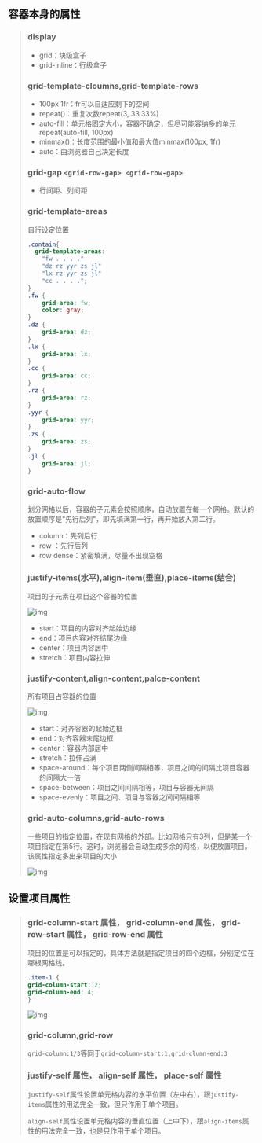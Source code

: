 ## 容器本身的属性

>### display
>
>* grid：块级盒子
>* grid-inline：行级盒子
>
>### grid-template-cloumns,grid-template-rows
>
>* 100px  1fr：fr可以自适应剩下的空间
>* repeat()：重复次数repeat(3, 33.33%)
>* auto-fill：单元格固定大小，容器不确定，但尽可能容纳多的单元repeat(auto-fill, 100px)
>* minmax()：长度范围的最小值和最大值minmax(100px, 1fr)
>* auto：由浏览器自己决定长度
>
>### grid-gap `<grid-row-gap> <grid-row-gap>`
>
>* 行间距、列间距
>
>### grid-template-areas
>
>自行设定位置
>
>```css
>.contain{
>   grid-template-areas:
>     "fw . . . ."
>     "dz rz yyr zs jl"
>     "lx rz yyr zs jl"
>     "cc . . . .";
>}
>.fw {
>     grid-area: fw;
>     color: gray;
>}
>.dz {
>     grid-area: dz;
>}
>.lx {
>     grid-area: lx;
>}
>.cc {
>     grid-area: cc;
>}
>.rz {
>     grid-area: rz;
>}
>.yyr {
>     grid-area: yyr;
>}
>.zs {
>     grid-area: zs;
>}
>.jl {
>     grid-area: jl;
>}
>```
>
>### grid-auto-flow
>
>划分网格以后，容器的子元素会按照顺序，自动放置在每一个网格。默认的放置顺序是"先行后列"，即先填满第一行，再开始放入第二行。
>
>* column：先列后行
>* row ：先行后列
>* row dense：紧密填满，尽量不出现空格
>
>### justify-items(水平),align-item(垂直),place-items(结合)
>
>项目的子元素在项目这个容器的位置
>
>![img](https://www.wangbase.com/blogimg/asset/201903/bg2019032516.png)
>
>* start：项目的内容对齐起始边缘
>* end：项目内容对齐结尾边缘
>* center：项目内容居中
>* stretch：项目内容拉伸
>
>### justify-content,align-content,palce-content
>
>所有项目占容器的位置
>
>![img](https://www.wangbase.com/blogimg/asset/201903/bg2019032519.png)
>
>* start：对齐容器的起始边框
>* end：对齐容器末尾边框
>* center：容器内部居中
>* stretch：拉伸占满
>* space-around：每个项目两侧间隔相等，项目之间的间隔比项目容器的间隔大一倍
>* space-between：项目之间间隔相等，项目与容器无间隔
>* space-evenly：项目之间、项目与容器之间间隔相等
>
>### grid-auto-columns,grid-auto-rows
>
>一些项目的指定位置，在现有网格的外部。比如网格只有3列，但是某一个项目指定在第5行。这时，浏览器会自动生成多余的网格，以便放置项目。该属性指定多出来项目的大小
>
>![img](https://www.wangbase.com/blogimg/asset/201903/bg2019032525.png)

## 设置项目属性

>### grid-column-start 属性， grid-column-end 属性， grid-row-start 属性， grid-row-end 属性
>
>项目的位置是可以指定的，具体方法就是指定项目的四个边框，分别定位在哪根网格线。
>
>```css
>.item-1 {
>grid-column-start: 2;
>grid-column-end: 4;
>}
>```
>
>![img](https://www.wangbase.com/blogimg/asset/201903/bg2019032526.png)
>
>### grid-column,grid-row
>
>`grid-column:1/3`等同于`grid-column-start:1,grid-clumn-end:3`
>
>### justify-self 属性， align-self 属性， place-self 属性
>
>`justify-self`属性设置单元格内容的水平位置（左中右），跟`justify-items`属性的用法完全一致，但只作用于单个项目。
>
>`align-self`属性设置单元格内容的垂直位置（上中下），跟`align-items`属性的用法完全一致，也是只作用于单个项目。

## 